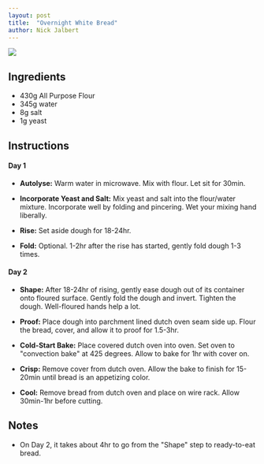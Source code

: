 ```yaml
---
layout: post
title:  "Overnight White Bread"
author: Nick Jalbert
---
```



![](https://nickjalbert.github.io/recipes/img/bread/overnight-white.jpg)

## Ingredients

* 430g All Purpose Flour
* 345g water
* 8g salt
* 1g yeast

## Instructions

#### Day 1

* **Autolyse:**  Warm water in microwave.  Mix with flour.  Let sit for 30min.

* **Incorporate Yeast and Salt:** Mix yeast and salt into the flour/water
  mixture.  Incorporate well by folding and pincering.  Wet your mixing hand
  liberally.

* **Rise:** Set aside dough for 18-24hr.

* **Fold:** Optional.  1-2hr after the rise has started, gently fold dough 1-3
  times.

#### Day 2

* **Shape:** After 18-24hr of rising, gently ease dough out of its container
  onto floured surface.  Gently fold the dough and invert.  Tighten the dough.
  Well-floured hands help a lot.

* **Proof:** Place dough into parchment lined dutch oven seam side up.  Flour
  the bread, cover, and allow it to proof for 1.5-3hr.

* **Cold-Start Bake:** Place covered dutch oven into oven.  Set oven to "convection bake"
  at 425 degrees.  Allow to bake for 1hr with cover on.

* **Crisp:** Remove cover from dutch oven.  Allow the bake to finish for
  15-20min until bread is an appetizing color.

* **Cool:** Remove bread from dutch oven and place on wire rack.  Allow
  30min-1hr before cutting.

## Notes

* On Day 2, it takes about 4hr to go from the "Shape" step to ready-to-eat
  bread.

<!-- ## Changes -->

<!-- ## See also -->
